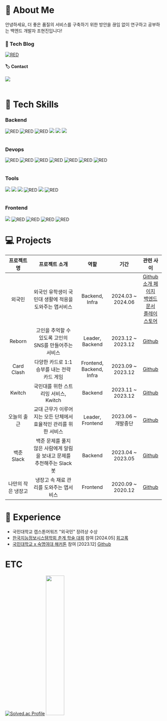 # 💫 About Me

안녕하세요, 더 좋은 품질의 서비스를 구축하기 위한 방안을 끊임 없이 연구하고 공부하는 백엔드 개발자 조현진입니다!

### 📌 Tech Blog
<a href="https://mclub4.tistory.com/">
 <img alt="RED" src ="https://img.shields.io/badge/Tistory-FF6600.svg?&style=for-the-badge&logo=Tistory&logoColor=white"/>
</a>

#### 🏷️ Contact
 <a href="mailto:mclub901@gmail.com">
   <img src="https://img.shields.io/badge/mclub901@gmail.com-EA4335?style=for-the-badge&logo=Gmail&logoColor=white&link=mailto:mclub901@gmail.com"/>
 </a>
<br><br>

# 📱 Tech Skills

### Backend
<div>
  <img alt="RED" src ="https://img.shields.io/badge/SPRING Boot-6DB33F.svg?&style=for-the-badge&logo=SpringBoot&logoColor=white"/> 
  <img alt="RED" src ="https://img.shields.io/badge/Spring Cloud Gateway-6DB33F.svg?&style=for-the-badge&logo=Spring&logoColor=white"/> 
  <img alt="RED" src ="https://img.shields.io/badge/Ruby On Rails-D30001.svg?&style=for-the-badge&logo=rubyonrails&logoColor=white"/>
  <img src="https://img.shields.io/badge/Fastapi-009688?style=for-the-badge&logo=fastapi&logoColor=white">
  <img src="https://img.shields.io/badge/mysql-4479A1?style=for-the-badge&logo=mysql&logoColor=white"> 
  <img src ="https://img.shields.io/badge/Redis-DC382D.svg?&style=for-the-badge&logo=Redis&logoColor=white"/>
</div>

<br>

### Devops
<div>
  <img alt="RED" src ="https://img.shields.io/badge/Nginx-009639.svg?&style=for-the-badge&logo=nginx&logoColor=white"/> 
  <img alt="RED" src ="https://img.shields.io/badge/Docker-2496ED.svg?&style=for-the-badge&logo=docker&logoColor=white"/>
  <img alt="RED" src ="https://img.shields.io/badge/Github Actions-2088FF.svg?&style=for-the-badge&logo=githubactions&logoColor=white"/>
  <img alt="RED" src ="https://img.shields.io/badge/Amazon EC2-FF9900.svg?&style=for-the-badge&logo=AmazonEC2&logoColor=white"/> 
  <img alt="RED" src ="https://img.shields.io/badge/Amazon Rds-527FFF.svg?&style=for-the-badge&logo=AmazonRds&logoColor=white"/> 
  <img alt="RED" src ="https://img.shields.io/badge/Amazon S3-569A31.svg?&style=for-the-badge&logo=AmazonS3&logoColor=white"/>
  <img alt="RED" src ="https://img.shields.io/badge/Certbot-FF1E0D.svg?&style=for-the-badge&logo=Certbot&logoColor=white"/>
</div>

<br>

### Tools

<div>
  <img src="https://img.shields.io/badge/GitHub-181717?style=for-the-badge&logo=github&logoColor=white">
  <img src="https://img.shields.io/badge/Postman-FF6C37?style=for-the-badge&logo=Postman&logoColor=white"/> 
  <img src="https://img.shields.io/badge/Apache Jmeter-D22128?style=for-the-badge&logo=apachejmeter&logoColor=white"/>
  <img alt="RED" src ="https://img.shields.io/badge/Notion-000000.svg?&style=for-the-badge&logo=Notion&logoColor=white"/> 
  <img src="https://img.shields.io/badge/Slack-4A154B?style=for-the-badge&logo=slack&logoColor=white">  
  <img alt="RED" src ="https://img.shields.io/badge/diagrams.net-F08705.svg?&style=for-the-badge&logo=diagramsdotnet&logoColor=white"/> 
</div>

<br>

### Frontend

<div>
<img src="https://img.shields.io/badge/Flutter-02569B?style=for-the-badge&logo=flutter&logoColor=white"/>
<img alt="RED" src ="https://img.shields.io/badge/JAVASCRIPT-F7DF1E.svg?&style=for-the-badge&logo=JavaScript&logoColor=white"/>
<img alt="RED" src ="https://img.shields.io/badge/HTML5-E34F26.svg?&style=for-the-badge&logo=CSS3&logoColor=white"/>
<img alt="RED" src ="https://img.shields.io/badge/CSS3-1572B6.svg?&style=for-the-badge&logo=HTML5&logoColor=white"/>
<img alt="RED" src ="https://img.shields.io/badge/Android Studio-3DDC84.svg?&style=for-the-badge&logo=Android&logoColor=white"/>
</div>



# 💻 Projects

|             프로젝트명             |                           프로젝트 소개                            |   역할    |     기간      |                                                                 관련 사이                                                                 |
| :----------------------------: | :----------------------------------------------------------: | :--------: | :---------------: | :----------------------------------------------------------------------------------------------------------------------------------: |
|           외국민           | 외국인 유학생이 국민대 생활에 적응을 도와주는 앱서비스 | Backend, Infra | 2024.03 ~ 2024.06 |              [Github](https://github.com/kookmin-sw/capstone-2024-30) <br> [소개 페이지](https://kookmin-sw.github.io/capstone-2024-30/) <br> [백엔드 문서](https://kookmin-sw.github.io/capstone-2024-30/back/BACK.html) <br> [플레이스토어](https://play.google.com/store/apps/details?id=com.foreign.kookmin&hl=en_US)               |
|            Reborn            |               고인을 추억할 수 있도록 고인의 SNS를 만들어주는 서비스                |   Leader, Backend    | 2023.12 ~ 2023.12 |                                             [Github](https://github.com/Cocoton-team-4)                                         |
| Card Clash |          다양한 카드로 1:1 승부를 내는 전략 카드 게임           |   Frontend, Backend, Infra    | 2023.09 ~ 2023.12 |     [Github](https://github.com/gsp-kmu) |
| Kwitch |          국민대를 위한 스트리밍 서비스, Kwitch           |   Backend    | 2023.11 ~ 2023.12 |     [Github](https://github.com/SA-TermProject-Team-Kwitch/kwitch-server) |
| 오늘의 출근 |          교대 근무가 이루어지는 모든 단체에서 효율적인 관리를 위한 서비스           |   Leader, Frontend    | 2023.06 ~ 개발중단 |    [Github](https://github.com/Kookmin-Contest) |
| 백준 Slack  |          백준 문제를 풀지 않은 사람에게 알림을 보내고 문제를 추천해주는 Slack 봇           |   Backend    | 2023.04 ~ 2023.05 |     [Github](https://github.com/mclub4/BOJ-Slack) |
| 나만의 작은 냉장고 |         냉장고 속 재료 관리를 도와주는 앱서비스           |   Frontend    | 2020.09 ~ 2020.12 |     [Github](https://github.com/mp2020team1/najaknaeng) |

# 🏫 Experience

- 국민대학교 캡스톤어워즈 "외국민" 장려상 수상
- [한국지능정보시스템학회 춘계 학술 대회](https://www.kiiss.or.kr/conference/conf/sub01.html) 참여 [2024.05] [회고록](https://mclub4.tistory.com/41)
- [국민대학교 x 숙명여대 해커톤](https://cuboid-pipe-5a7.notion.site/2-COKOTHON-2023-4eb9005f434744fe9d0ba53e3b82c91e) 참여 [2023.12] [Github](https://github.com/Cocoton-team-4)

# ETC
[![Solved.ac Profile](http://mazassumnida.wtf/api/generate_badge?boj=mclub4)](https://solved.ac/mclub4) <img src="http://github-profile-summary-cards.vercel.app/api/cards/most-commit-language?username=mclub4&theme=ayu_mirage" width="34%">
